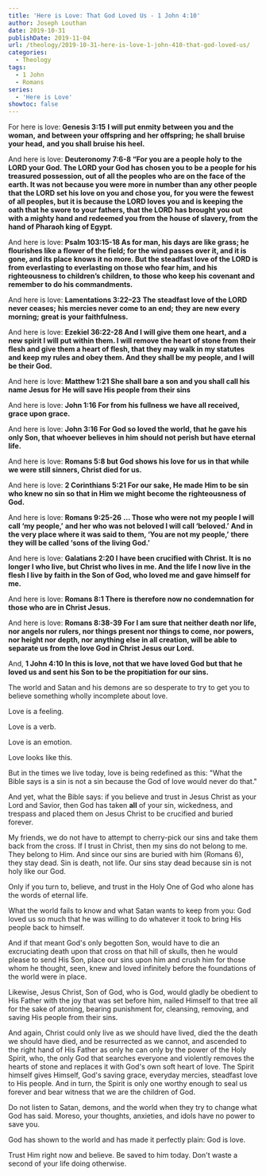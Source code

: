 ```yaml
---
title: 'Here is Love: That God Loved Us - 1 John 4:10'
author: Joseph Louthan
date: 2019-10-31
publishDate: 2019-11-04
url: /theology/2019-10-31-here-is-love-1-john-410-that-god-loved-us/
categories:
  - Theology
tags:
  - 1 John
  - Romans
series:
  - 'Here is Love'
showtoc: false
---
```

For here is love: **Genesis 3:15**
**I will put enmity between you and the woman,**
**and between your offspring and her offspring;**
**he shall bruise your head,**
**and you shall bruise his heel.**

And here is love: **Deuteronomy 7:6-8 “For you are a people holy to the LORD your God. The LORD your God has chosen you to be a people for his treasured possession, out of all the peoples who are on the face of the earth. It was not because you were more in number than any other people that the LORD set his love on you and chose you, for you were the fewest of all peoples, but it is because the LORD loves you and is keeping the oath that he swore to your fathers, that the LORD has brought you out with a mighty hand and redeemed you from the house of slavery, from the hand of Pharaoh king of Egypt.**

And here is love: **Psalm 103:15-18 As for man, his days are like grass; he flourishes like a flower of the field; for the wind passes over it, and it is gone, and its place knows it no more. But the steadfast love of the LORD is from everlasting to everlasting on those who fear him, and his righteousness to children’s children, to those who keep his covenant and remember to do his commandments.**

And here is love: **Lamentations 3:22–23**
    **The steadfast love of the LORD never ceases;**
        **his mercies never come to an end;**
    **they are new every morning;**
        **great is your faithfulness.**

And here is love: **Ezekiel 36:22-28 And I will give them one heart, and a new spirit I will put within them. I will remove the heart of stone from their flesh and give them a heart of flesh, that they may walk in my statutes and keep my rules and obey them. And they shall be my people, and I will be their God.**

And here is love: **Matthew 1:21 She shall bare a son and you shall call his name Jesus for He will save His people from their sins**

And here is love: **John 1:16 For from his fullness we have all received, grace upon grace.**

And here is love: **John 3:16 For God so loved the world, that he gave his only Son, that whoever believes in him should not perish but have eternal life.**

And here is love: **Romans 5:8 but God shows his love for us in that while we were still sinners, Christ died for us.**

And here is love: **2 Corinthians 5:21 For our sake, He made Him to be sin who knew no sin so that in Him we might become the righteousness of God.**

And here is love: **Romans 9:25-26**
**… Those who were not my people I will call ‘my people,’**
**and her who was not beloved I will call ‘beloved.’**
**And in the very place where it was said to them, ‘You are not my people,’**
**there they will be called ‘sons of the living God.’**

And here is love: **Galatians 2:20 I have been crucified with Christ. It is no longer I who live, but Christ who lives in me. And the life I now live in the flesh I live by faith in the Son of God, who loved me and gave himself for me.**

And here is love: **Romans 8:1 There is therefore now no condemnation for those who are in Christ Jesus.**

And here is love: **Romans 8:38-39 For I am sure that neither death nor life, nor angels nor rulers, nor things present nor things to come, nor powers, nor height nor depth, nor anything else in all creation, will be able to separate us from the love God in Christ Jesus our Lord.**

And, **1 John 4:10 In this is love, not that we have loved God but that he loved us and sent his Son to be the propitiation for our sins.**

The world and Satan and his demons are so desperate to try to get you to believe something wholly incomplete about love.

Love is a feeling.

Love is a verb.

Love is an emotion.

Love looks like this.

But in the times we live today, love is being redefined as this: "What the Bible says is a sin is not a sin because the God of love would never do that."

And yet, what the Bible says: if you believe and trust in Jesus Christ as your Lord and Savior, then God has taken **all** of your sin, wickedness, and trespass and placed them on Jesus Christ to be crucified and buried forever.

My friends, we do not have to attempt to cherry-pick our sins and take them back from the cross. If I trust in Christ, then my sins do not belong to me. They belong to Him. And since our sins are buried with him (Romans 6), they stay dead. Sin is death, not life. Our sins stay dead because sin is not holy like our God.

Only if you turn to, believe, and trust in the Holy One of God who alone has the words of eternal life.

What the world fails to know and what Satan wants to keep from you: God loved us so much that he was willing to do whatever it took to bring His people back to himself.

And if that meant God's only begotten Son, would have to die an excruciating death upon that cross on that hill of skulls, then he would please to send His Son, place our sins upon him and crush him for those whom he thought, seen, knew and loved infinitely before the foundations of the world were in place.

Likewise, Jesus Christ, Son of God, who is God, would gladly be obedient to His Father with the joy that was set before him, nailed Himself to that tree all for the sake of atoning, bearing punishment for, cleansing, removing, and saving His people from their sins.

And again, Christ could only live as we should have lived, died the the death we should have died, and be resurrected as we cannot, and ascended to the right hand of His Father as only he can only by the power of the Holy Spirit, who, the only God that searches everyone and violently removes the hearts of stone and replaces it with God's own soft heart of love.  The Spirit himself gives Himself, God's saving grace, everyday mercies, steadfast love to His people.  And in turn, the Spirit is only one worthy enough to seal us forever and bear witness that we are the children of God.

Do not listen to Satan, demons, and the world when they try to change what God has said. Moreso, your thoughts, anxieties, and idols have no power to save you.

God has shown to the world and has made it perfectly plain: God is love.

Trust Him right now and believe. Be saved to him today. Don't waste a second of your life doing otherwise.